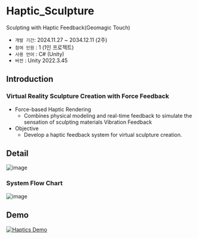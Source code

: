 # Haptic_Sculpture
Sculpting with Haptic Feedback(Geomagic Touch)
- `개발 기간`: 2024.11.27 ~ 2034.12.11 (2주)
- `참여 인원` : 1 (1인 프로젝트)
- `사용 언어` : C# (Unity)
- `버전` : Unity 2022.3.45

## Introduction
### Virtual Reality Sculpture Creation with Force Feedback
- Force-based Haptic Rendering
  - Combines physical modeling and real-time feedback to simulate the sensation of sculpting materials Vibration Feedback
- Objective
  - Develop a haptic feedback system for virtual sculpture creation.
 
## Detail
![image](https://github.com/user-attachments/assets/b71d7e13-191c-4d9e-891a-cc4afb19f102)

### System Flow Chart
![image](https://github.com/user-attachments/assets/dcf8abc4-0130-447b-80b8-d628a5f75f02)

## Demo
[![Haptics Demo](https://github.com/user-attachments/assets/a7856df2-aa2b-429a-a426-a389330f3602)](https://www.youtube.com/watch?v=7E04WywpRg4)
